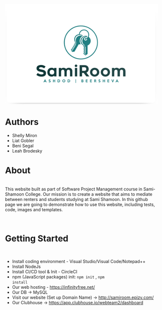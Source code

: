 ![Image](https://github.com/Shelly875/SPM-webteam1-SamiRoom/blob/master/images/Logos/SamiRoom-Logo.png)


<h1>Authors</h1>

* Shelly Miron
* Liat Gobler
* Beni Segal
* Leah Brodesky

<p>
<h1>
  About
</h1>

<br></h4>This website built as part of Software Project Management course in Sami-Shamoon College.
Our mission is to create a website that aims to mediate between renters and students studying at Sami Shamoon.
In this github page we are going to demonstrate how to use this website, including tests, code, images and templates. </h4>
</p>

<p>
<br><h1>Getting Started</h1> </br> 

* Install coding environment - Visual Studio/Visual Code/Notepad++ 
* Install NodeJs
* Install CI/CD tool & Init - CircleCI
* npm (JavaScript packages) init: <code>npm init</code> , <code>npm install </code>
* Our web hosting - https://infinityfree.net/
* Our DB -> MySQL
* Visit our website (Set up Domain Name) -> http://samiroom.epizy.com/
* Our Clubhouse -> https://app.clubhouse.io/webteam2/dashboard


</p>


